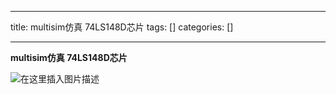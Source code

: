 
--- 
title:  multisim仿真 74LS148D芯片 
tags: []
categories: [] 

---
****multisim仿真 74LS148D芯片****

<img src="https://img-blog.csdnimg.cn/cd61d783d7cb4751a55e356f770c8ac9.png" alt="在这里插入图片描述">
